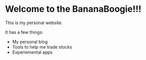 # Welcome to the BananaBoogie!!!

This is my personal website.

It has a few things:

- My personal blog
- Tools to help me trade stocks
- Experiemental apps
